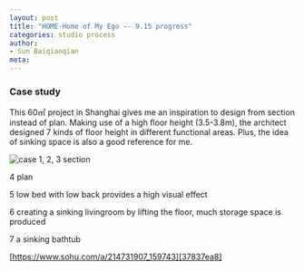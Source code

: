 ```yaml
---
layout: post
title: "HOME-Home of My Ego -- 9.15 progress"
categories: studio process
author:
- Sun Baiqianqian
meta:
---
```




### Case study
This 60㎡ project in Shanghai gives me an inspiration to design from section instead of plan. Making use of a high floor height (3.5-3.8m), the architect designed 7 kinds of floor height in different functional areas. Plus, the idea of sinking space is also a good reference for me.

![case](https://github.com/SunBaiqianqian/SunBaiqianqian-Portfolio/blob/master/assets/%E4%B8%8B%E6%B2%89%E5%BC%8F.jpg?raw=true)
1, 2, 3 section

4 plan

5 low bed with low back provides a high visual effect

6 creating a sinking livingroom by lifting the floor, much storage space is produced

7 a sinking bathtub

[https://www.sohu.com/a/214731907_159743][37837ea8]

  [37837ea8]: https://www.sohu.com/a/214731907_159743 "https://www.sohu.com/a/214731907_159743"
